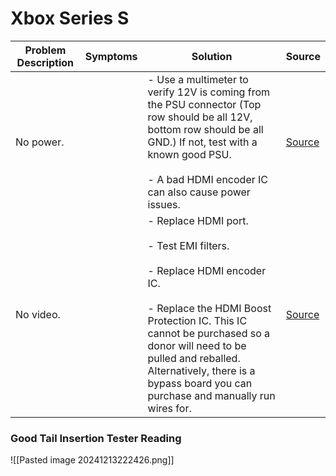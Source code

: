 # Xbox Series S

| Problem Description | Symptoms | Solution                                                                                                                                                                                                                                                                                         | Source                                            |
| ------------------- | -------- | ------------------------------------------------------------------------------------------------------------------------------------------------------------------------------------------------------------------------------------------------------------------------------------------------ | ------------------------------------------------- |
| No power.           |          | - Use a multimeter to verify 12V is coming from the PSU connector (Top row should be all 12V, bottom row should be all GND.) If not, test with a known good PSU.<br><br>- A bad HDMI encoder IC can also cause power issues.                                                                     | [Source](https://old.repair.wiki/w/Xbox_Series_S) |
| No video.           |          | - Replace HDMI port.<br><br>- Test EMI filters.<br><br>- Replace HDMI encoder IC.<br><br>- Replace the HDMI Boost Protection IC. This IC cannot be purchased so a donor will need to be pulled and reballed. Alternatively, there is a bypass board you can purchase and manually run wires for. | [Source](https://old.repair.wiki/w/Xbox_Series_S) |

### Good Tail Insertion Tester Reading

![[Pasted image 20241213222426.png]]